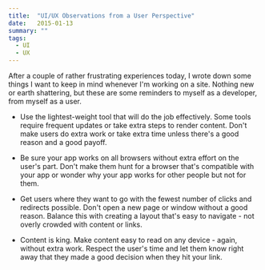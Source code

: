 ```yaml
---
title:  "UI/UX Observations from a User Perspective"
date:   2015-01-13
summary: ""
tags: 
  - UI
  - UX
---
```


After a couple of rather frustrating experiences today, I wrote down some things I want to keep in mind whenever I'm working on a site. Nothing new or earth shattering, but these are some reminders to myself as a developer, from myself as a user.

* Use the lightest-weight tool that will do the job effectively. Some tools require frequent updates or take extra steps to render content. Don't make users do extra work or take extra time unless there's a good reason and a good payoff.

* Be sure your app works on all browsers without extra effort on the user's part. Don't make them hunt for a browser that's compatible with your app or wonder why your app works for other people but not for them.

* Get users where they want to go with the fewest number of clicks and redirects possible. Don't open a new page or window without a good reason. Balance this with creating a layout that's easy to navigate - not overly crowded with content or links.

* Content is king. Make content easy to read on any device - again, without extra work. Respect the user's time and let them know right away that they made a good decision when they hit your link.